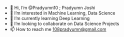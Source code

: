 - 👋 Hi, I’m @Pradyumn10 ; Pradyumn Joshi
- 👀 I’m interested in Machine Learning, Data Science
- 🌱 I’m currently learning Deep Learning
- 💞️ I’m looking to collaborate on Data Science Projects
- 📫 How to reach me 108pradyumn@gmail.com

<!---
Pradyumn10/Pradyumn10 is a ✨ special ✨ repository because its `README.md` (this file) appears on your GitHub profile.
You can click the Preview link to take a look at your changes.
--->
